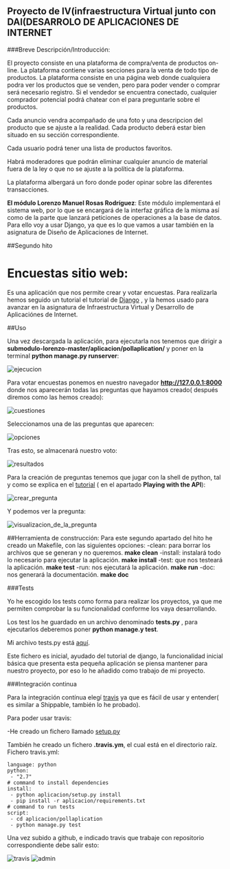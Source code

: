 ## **Proyecto de IV(infraestructura Virtual junto con DAI(DESARROLO DE APLICACIONES DE INTERNET** ##

###Breve Descripción/Introducción:

El proyecto consiste en una plataforma de compra/venta de productos on-line. La plataforma contiene varias secciones para la venta de todo tipo de productos. La plataforma consiste en una página web donde cualquiera podra ver los productos que se venden, pero para poder vender o comprar será necesario registro. Si el vendedor se encuentra conectado, cualquier comprador potencial podrá chatear con el para preguntarle sobre el productos.

Cada anuncio vendra acompañado de una foto y una descripcion del producto que se ajuste a la realidad. Cada producto deberá estar bien situado en su sección correspondiente.

Cada usuario podrá tener una lista de productos favoritos.

Habrá moderadores que podrán eliminar cualquier anuncio de material fuera de la ley o que no se ajuste a la política de la plataforma.

La plataforma albergará un foro donde poder opinar sobre las diferentes transacciones.

**El módulo  Lorenzo Manuel Rosas Rodríguez**: Este módulo implementará el sistema web, por lo que se encargará de la interfaz gráfica de la misma así como de la parte que lanzará peticiones de operaciones a la base de datos. Para ello voy a usar Django, ya que es lo que vamos a usar también en la asignatura de Diseño de Aplicaciones de Internet.

##Segundo hito

# Encuestas sitio web:

Es una aplicación que nos permite crear y votar encuestas. Para realizarla hemos seguido un tutorial el tutorial de [Django](https://docs.djangoproject.com/en/1.8/intro/tutorial01/) , y la hemos usado para avanzar en la asignatura de Infraestructura Virtual y Desarrollo de Aplicaciónes de Internet.

##Uso

Una vez descargada la aplicación, para ejecutarla nos tenemos que dirigir a **submodulo-lorenzo-master/aplicacion/pollaplication/** y poner en la terminal **python manage.py runserver**:

![ejecucion](https://www.dropbox.com/s/oy66c3w7cxtxctm/img1.png?dl=1)

Para votar encuestas ponemos en nuestro navegador **http://127.0.0.1:8000** donde nos aparecerán todas las preguntas que hayamos creado( después diremos como las hemos creado):

![cuestiones](https://www.dropbox.com/s/59ub4jgzz3gj20a/img2.png?dl=1)

Seleccionamos una de las preguntas que aparecen:

![opciones](https://www.dropbox.com/s/al4a94ahj3ggo4k/img3.png?dl=1)

Tras esto, se almacenará nuestro voto:

![resultados](https://www.dropbox.com/s/j5372jejykzz880/img4.png?dl=1)


Para la creación de preguntas tenemos que jugar con la shell de python, tal y como se explica en el [tutorial](https://docs.djangoproject.com/en/1.8/intro/tutorial01/) ( en el apartado **Playing with the API**):

![crear_pregunta](https://www.dropbox.com/s/6nd7qal8w45l3u2/img5.png?dl=1)

Y podemos ver la pregunta:

![visualizacion_de_la_pregunta](https://www.dropbox.com/s/4l4dam1976mq9zg/img6.png?dl=1)

##Herramienta de construcción:
Para este segundo apartado del hito he creado un Makefile, con las siguientes opciones:
-clean: para borrar los archivos que se generan y no queremos. **make clean**
-install: instalará todo lo necesario para ejecutar la aplicación. **make install**
-test: que nos testeará la aplicación. **make test**
-run: nos ejecutará la aplicación. **make run**
-doc: nos generará la documentación. **make doc**

###Tests

Yo he escogido los tests como forma para realizar los proyectos, ya que me permiten comprobar la su funcionalidad conforme los vaya desarrollando.

Los test los he guardado en un archivo denominado **tests.py** , para ejecutarlos deberemos poner **python manage.y test**.


Mi archivo tests.py está [aquí](aplicacion/pollaplication/polls/tests.py).

Este fichero es inicial, ayudado del tutorial de django, la funcionalidad inicial básica que presenta esta pequeña aplicación se piensa mantener para nuestro proyecto, por eso lo he añadido como trabajo de mi proyecto.

###Integración continua

Para la integración contínua elegí [travis](https://travis-ci.org/) ya que es fácil de usar y entender( es similar a Shippable, también lo he probado).

Para poder usar travis:

-He creado un fichero llamado [setup.py](aplicacion/setup.py)

También he creado un fichero **.travis.ym**, el cual está en el directorio raíz.
Fichero travis.yml:

~~~
language: python
python:
 - "2.7"
# command to install dependencies
install:
 - python aplicacion/setup.py install
 - pip install -r aplicacion/requirements.txt
# command to run tests
script:
 - cd aplicacion/pollaplication
 - python manage.py test
~~~


Una vez subido a github, e indicado travis que trabaje con repositorio correspondiente debe salir esto:

![travis](https://www.dropbox.com/s/uoyn00dq4dw8vph/img23.png?dl=1)
![admin](http://i1045.photobucket.com/albums/b460/Alejandro_Casado/pollaplication/admin_zps4vvtzbcr.png)
